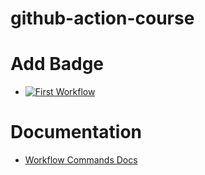# github-action-course

# Add Badge

- [![First Workflow](https://github.com/playpen-courses/github-action-course/actions/workflows/first-workflow.yml/badge.svg)](https://github.com/playpen-courses/github-action-course/actions/workflows/first-workflow.yml)

# Documentation
- [Workflow Commands Docs](https://docs.github.com/en/actions/writing-workflows/choosing-what-your-workflow-does/workflow-commands-for-github-actions)